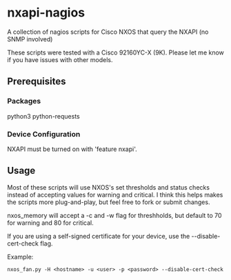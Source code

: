 # nxapi-nagios
A collection of nagios scripts for Cisco NXOS that query the NXAPI (no SNMP involved)

These scripts were tested with a Cisco 92160YC-X (9K). Please let me know if you have issues with other models.

## Prerequisites


### Packages
python3
python-requests

### Device Configuration

NXAPI must be turned on with 'feature nxapi'.

## Usage

Most of these scripts will use NXOS's set thresholds and status checks instead of accepting values for warning and critical.
I think this helps makes the scripts more plug-and-play, but feel free to fork or submit changes. 

nxos_memory will accept a -c and -w flag for threshholds, but default to 70 for warning and 80 for critical.

If you are using a self-signed certificate for your device, use the --disable-cert-check flag.

Example:
```
nxos_fan.py -H <hostname> -u <user> -p <password> --disable-cert-check
```
